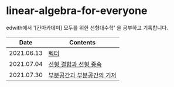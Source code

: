 # linear-algebra-for-everyone
edwith에서 '[칸아카데미] 모두를 위한 선형대수학' 을 공부하고 기록합니다.

| Date       | Contents                                                     |
| ---------- | ------------------------------------------------------------ |
| 2021.06.13 | [벡터](https://github.com/jinsuSang/linear-algebra-for-everyone/tree/main/01-vector) |
| 2021.07.04 | [선형 결합과 선형 종속](https://github.com/jinsuSang/linear-algebra-for-everyone/tree/main/02-linear-combination-and-linear-dependence) |
| 2021.07.30 | [부분공간과 부분공간의 기저](https://github.com/jinsuSang/linear-algebra-for-everyone/blob/main/03-basis-subspace/basis-of-subspace.pdf) |

